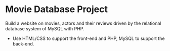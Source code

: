 # Movie Database Project

Build a website on movies, actors and their reviews driven by the relational database system of MySQL with PHP.

- Use HTML/CSS to support the front-end and PHP, MySQL to support the back-end.
